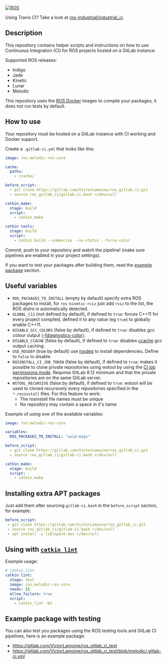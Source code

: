[![ROS](http://www.ros.org/wp-content/uploads/2013/10/rosorg-logo1.png)](http://www.ros.org/)

Using Travis CI? Take a look at [ros-industrial/industrial_ci](https://github.com/ros-industrial/industrial_ci).

## Description
This repository contains helper scripts and instructions on how to use Continuous Integration (CI) for ROS projects hosted on a GitLab instance.

Supported ROS releases:
- Indigo
- Jade
- Kinetic
- Lunar
- Melodic

This repository uses the [ROS Docker](https://store.docker.com/images/ros) images to compile your packages, it does not run tests by default.

## How to use
Your repository must be hosted on a GitLab instance with CI working and Docker support.

Create a `.gitlab-ci.yml` that looks like this:

```yml
image: ros:melodic-ros-core

cache:
  paths:
    - ccache/

before_script:
  - git clone https://gitlab.com/VictorLamoine/ros_gitlab_ci.git
  - source ros_gitlab_ci/gitlab-ci.bash >/dev/null

catkin_make:
  stage: build
  script:
    - catkin_make

catkin tools:
  stage: build
  script:
    - catkin build --summarize --no-status --force-color
```
Commit, push to your repository and watch the pipeline! (make sure pipelines are enabled in your project settings).

If you want to test your packages after building them, read the [example package](#example-package-with-testing) section.

## Useful variables
- `ROS_PACKAGES_TO_INSTALL` (empty by default) specify extra ROS packages to install, for `ros-kinetic-rviz` just add `rviz` to the list, the ROS distro is automatically detected.
- `GLOBAL_C11` (not defined by default), if defined to `true`: forces C++11 for every project compiled, defined it to any value (eg `true`) to globally enable C++11.
- `DISABLE_GCC_COLORS` (false by default), if defined to `true`: disables gcc colour output ([-fdiagnostics-color](https://gcc.gnu.org/onlinedocs/gcc/Diagnostic-Message-Formatting-Options.html)).
- `DISABLE_CCACHE` (false by default), if defined to `true`: disables [ccache](https://ccache.samba.org/) gcc output caching.
- `USE_ROSDEP` (true by default) use [rosdep](http://wiki.ros.org/rosdep/) to install dependencies. Define to `false` to disable.
- `ROSINSTALL_CI_JOB_TOKEN` (false by default), if defined to `true`: makes it possible to clone private repositories using wstool by using the [CI job permissions mode](https://docs.gitlab.com/ee/user/project/new_ci_build_permissions_model.html). Requires GitLab 8.12 minimum and that the private repositories are on the same GitLab server.
- `WSTOOL_RECURSIVE` (false by default), if defined to `true`: wstool will be used to cloned recursively every repositories specified in the `*.rosinstall` files. For this feature to work:
  - The rosinstall file names must be unique
  - No repository may contain a space in it's name

Example of using one of the available variables:
```yml
image: ros:melodic-ros-core

variables:
  ROS_PACKAGES_TO_INSTALL: "uuid-msgs"

before_script:
  - git clone https://gitlab.com/VictorLamoine/ros_gitlab_ci.git
  - source ros_gitlab_ci/gitlab-ci.bash >/dev/null

catkin_make:
  stage: build
  script:
    - catkin_make
```

## Installing extra APT packages
Just add them after sourcing `gitlab-ci.bash` in the `before_script` section, for example:

```yml
before_script:
 - git clone https://gitlab.com/VictorLamoine/ros_gitlab_ci.git
 - source ros_gitlab_ci/gitlab-ci.bash >/dev/null
 - apt install -y liblapack-dev >/dev/null
```

## Using with [`catkin_lint`](http://wiki.ros.org/catkin_lint)
Example usage:
```yml
# catkin_lint
catkin lint:
  stage: test
  image: ros:melodic-ros-core
  needs: []
  allow_failure: true
  script:
    - catkin_lint -W3 .
```

## Example package with testing
You can also test you packages using the ROS testing tools and GitLab CI pipelines, here is an example package:
- https://gitlab.com/VictorLamoine/ros_gitlab_ci_test
- https://gitlab.com/VictorLamoine/ros_gitlab_ci_test/blob/melodic/.gitlab-ci.yml
